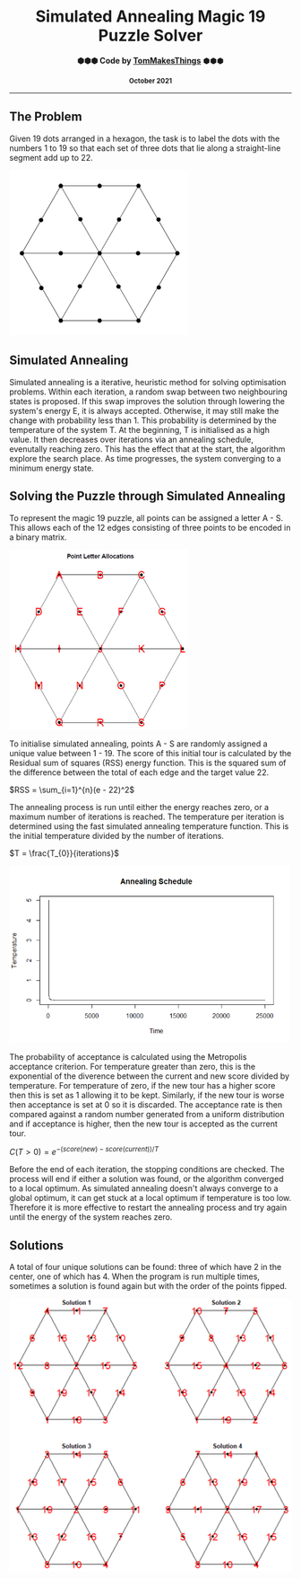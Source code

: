 <div align="center">
  <h1>Simulated Annealing Magic 19 Puzzle Solver</h1>
  <p><b>⬢⬢⬢ Code by <a href="https://github.com/TomMakesThings">TomMakesThings</a></b> ⬢⬢⬢</p>
  <p><b><sub>October 2021</sub></b></p>
</div>

---

## The Problem
Given 19 dots arranged in a hexagon, the task is to label the dots with the numbers 1 to 19 so that each set of three dots that lie along a straight-line segment add up to 22.

<img src="https://github.com/TomMakesThings/Magic-19/blob/assets/Images/Hexagon.png" width=320>

## Simulated Annealing
Simulated annealing is a iterative, heuristic method for solving optimisation problems. Within each iteration, a random swap between two neighbouring states is proposed. If this swap improves the solution through lowering the system's energy E, it is always accepted. Otherwise, it may still make the change with probability less than 1. This probability is determined by the temperature of the system T. At the beginning, T is initialised as a high value. It then decreases over iterations via an annealing schedule, evenutally reaching zero. This has the effect that at the start, the algorithm explore the search place. As time progresses, the system converging to a minimum energy state.

## Solving the Puzzle through Simulated Annealing

To represent the magic 19 puzzle, all points can be assigned a letter A - S. This allows each of the 12 edges consisting of three points to be encoded in a binary matrix.

<img src="https://github.com/TomMakesThings/Magic-19/blob/assets/Images/Hexagon-Alphabet.png" width=320>
 
To initialise simulated annealing, points A - S are randomly assigned a unique value between 1 - 19. The score of this initial tour is calculated by the Residual sum of squares (RSS) energy function. This is the squared sum of the difference between the total of each edge and the target value 22.

$RSS = \sum_{i=1}^{n}(e - 22)^2$

The annealing process is run until either the energy reaches zero, or a maximum number of iterations is reached. The temperature per iteration is determined using the fast simulated annealing temperature function. This is the initial temperature divided by the number of iterations.

$T = \frac{T_{0}}{iterations}$

<img src="https://github.com/TomMakesThings/Magic-19/blob/assets/Images/Annealing-Schedule.png" width=500>

The probability of acceptance is calculated using the Metropolis acceptance criterion. For temperature greater than zero, this is the exponential of the diverence
between the current and new score divided by temperature. For temperature of zero, if the new tour has a higher score then this is set as 1 allowing it to be kept. Similarly, if the new tour is worse then acceptance is set at 0 so it is discarded. The acceptance rate is then compared against a random number generated from a uniform distribution and if acceptance is higher, then the new tour is accepted as the current tour.

$C(T > 0) = e^{- (score(new) - score(current))/T}$

Before the end of each iteration, the stopping conditions are checked. The process will end if either a solution was found, or the algorithm converged to a local optimum. As simulated annealing doesn't always converge to a global optimum, it can get stuck at a local optimum if temperature is too low. Therefore it is more effective to restart the annealing process and try again until the energy of the system reaches zero.

## Solutions
A total of four unique solutions can be found: three of which have 2 in the center, one of which has 4. When the program is run multiple times, sometimes a solution is found again but with the order of the points fipped.

<img src="https://github.com/TomMakesThings/Magic-19/blob/assets/Images/Hexagon-Solutions.png" width=600>

